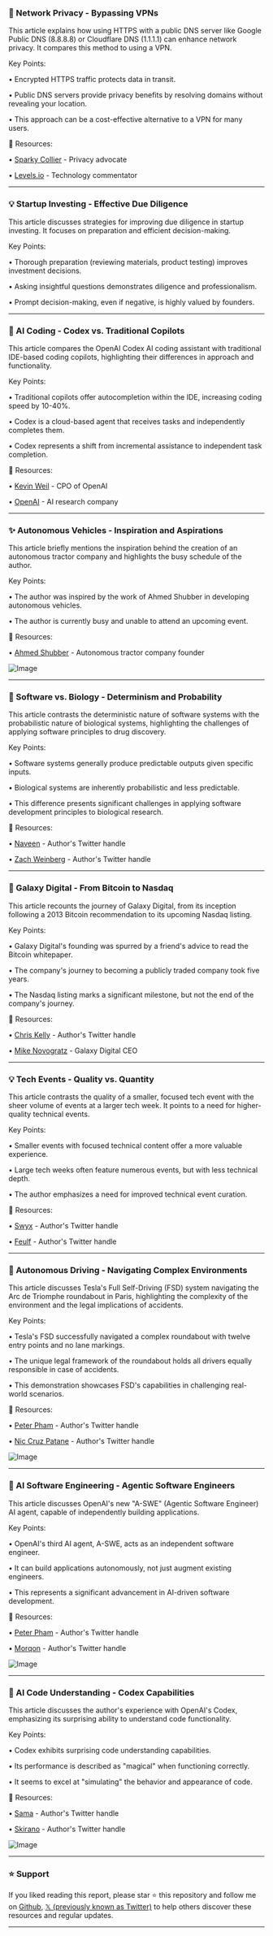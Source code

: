 ### 🤖 Network Privacy - Bypassing VPNs

This article explains how using HTTPS with a public DNS server like Google Public DNS (8.8.8.8) or Cloudflare DNS (1.1.1.1) can enhance network privacy.  It compares this method to using a VPN.

Key Points:

• Encrypted HTTPS traffic protects data in transit.

• Public DNS servers provide privacy benefits by resolving domains without revealing your location.

• This approach can be a cost-effective alternative to a VPN for many users.


🔗 Resources:

• [Sparky Collier](https://x.com/sparkycollier) -  Privacy advocate

• [Levels.io](https://x.com/levelsio) -  Technology commentator


---

### 💡 Startup Investing - Effective Due Diligence

This article discusses strategies for improving due diligence in startup investing.  It focuses on preparation and efficient decision-making.

Key Points:

• Thorough preparation (reviewing materials, product testing) improves investment decisions.

• Asking insightful questions demonstrates diligence and professionalism.

• Prompt decision-making, even if negative, is highly valued by founders.


---

### 🤖 AI Coding - Codex vs. Traditional Copilots

This article compares the OpenAI Codex AI coding assistant with traditional IDE-based coding copilots, highlighting their differences in approach and functionality.

Key Points:

• Traditional copilots offer autocompletion within the IDE, increasing coding speed by 10-40%.

• Codex is a cloud-based agent that receives tasks and independently completes them.

• Codex represents a shift from incremental assistance to independent task completion.


🔗 Resources:

• [Kevin Weil](https://x.com/kevinweil) - CPO of OpenAI

• [OpenAI](https://x.com/OpenAI) -  AI research company


---

### ✨ Autonomous Vehicles - Inspiration and Aspirations

This article briefly mentions the inspiration behind the creation of an autonomous tractor company and highlights the busy schedule of the author.

Key Points:

•  The author was inspired by the work of Ahmed Shubber in developing autonomous vehicles.

• The author is currently busy and unable to attend an upcoming event.



🔗 Resources:

• [Ahmed Shubber](https://x.com/ahmedshubber25) -  Autonomous tractor company founder

![Image](https://pbs.twimg.com/media/GrGyd2-WoAAtGaH?format=jpg&name=900x900)


---

### 🤖 Software vs. Biology - Determinism and Probability

This article contrasts the deterministic nature of software systems with the probabilistic nature of biological systems,  highlighting the challenges of applying software principles to drug discovery.


Key Points:

• Software systems generally produce predictable outputs given specific inputs.

• Biological systems are inherently probabilistic and less predictable.

• This difference presents significant challenges in applying software development principles to biological research.


🔗 Resources:

• [Naveen](https://x.com/naveen) - Author's Twitter handle

• [Zach Weinberg](https://x.com/zachweinberg) - Author's Twitter handle


---

### 🚀 Galaxy Digital - From Bitcoin to Nasdaq

This article recounts the journey of Galaxy Digital, from its inception following a 2013 Bitcoin recommendation to its upcoming Nasdaq listing.

Key Points:

•  Galaxy Digital's founding was spurred by a friend's advice to read the Bitcoin whitepaper.

•  The company's journey to becoming a publicly traded company took five years.

•  The Nasdaq listing marks a significant milestone, but not the end of the company's journey.


🔗 Resources:

• [Chris Kelly](https://x.com/thatchriskelly) - Author's Twitter handle

• [Mike Novogratz](https://x.com/novogratz) -  Galaxy Digital CEO


---

### 💡 Tech Events - Quality vs. Quantity

This article contrasts the quality of a smaller, focused tech event with the sheer volume of events at a larger tech week. It points to a need for higher-quality technical events.

Key Points:

• Smaller events with focused technical content offer a more valuable experience.

• Large tech weeks often feature numerous events, but with less technical depth.

• The author emphasizes a need for improved technical event curation.


🔗 Resources:

• [Swyx](https://x.com/swyx) - Author's Twitter handle

• [Feulf](https://x.com/feulf) - Author's Twitter handle


---

### 🤖 Autonomous Driving - Navigating Complex Environments

This article discusses Tesla's Full Self-Driving (FSD) system navigating the Arc de Triomphe roundabout in Paris, highlighting the complexity of the environment and the legal implications of accidents.

Key Points:

• Tesla's FSD successfully navigated a complex roundabout with twelve entry points and no lane markings.

• The unique legal framework of the roundabout holds all drivers equally responsible in case of accidents.

• This demonstration showcases FSD's capabilities in challenging real-world scenarios.


🔗 Resources:

• [Peter Pham](https://x.com/peterpham) - Author's Twitter handle

• [Nic Cruz Patane](https://x.com/niccruzpatane) - Author's Twitter handle

![Image](https://pbs.twimg.com/amplify_video_thumb/1923365433639370753/img/8XygzRr0ZhPWwZpV.jpg)


---

### 🤖 AI Software Engineering - Agentic Software Engineers

This article discusses OpenAI's new "A-SWE" (Agentic Software Engineer) AI agent, capable of independently building applications.

Key Points:

• OpenAI's third AI agent, A-SWE, acts as an independent software engineer.

• It can build applications autonomously, not just augment existing engineers.

• This represents a significant advancement in AI-driven software development.


🔗 Resources:

• [Peter Pham](https://x.com/peterpham) - Author's Twitter handle

• [Morqon](https://x.com/morqon) - Author's Twitter handle

![Image](https://pbs.twimg.com/amplify_video_thumb/1923363929977151488/img/PoVA584ooZbASkxZ.jpg)


---

### 🤖 AI Code Understanding - Codex Capabilities

This article discusses the author's experience with OpenAI's Codex, emphasizing its surprising ability to understand code functionality.


Key Points:

• Codex exhibits surprising code understanding capabilities.

• Its performance is described as "magical" when functioning correctly.

• It seems to excel at "simulating" the behavior and appearance of code.



🔗 Resources:

• [Sama](https://x.com/sama) - Author's Twitter handle

• [Skirano](https://x.com/skirano) - Author's Twitter handle

![Image](https://pbs.twimg.com/media/GrFHW4VXYAAcXAD?format=jpg&name=small)


---

### ⭐️ Support

If you liked reading this report, please star ⭐️ this repository and follow me on [Github](https://github.com/Drix10), [𝕏 (previously known as Twitter)](https://x.com/DRIX_10_) to help others discover these resources and regular updates.

---